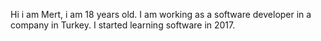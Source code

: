 Hi i am Mert, i am 18 years old. I am working as a software developer in a company in Turkey.
I started learning software in 2017.
